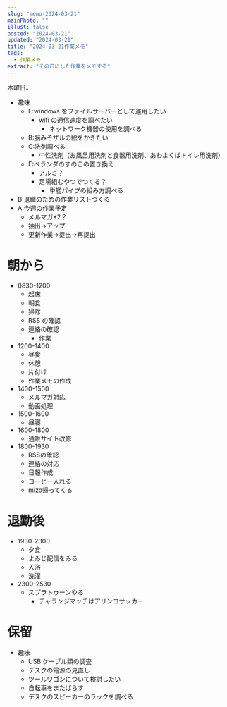 ```yaml
---
slug: "memo-2024-03-21"
mainPhoto: ""
illust: false
posted: "2024-03-21"
updated: "2024-03-21"
title: "2024-03-21作業メモ"
tags:
  - 作業メモ
extract: "その日にした作業をメモする"
---
```


木曜日。  

- 趣味
  - E:windows をファイルサーバーとして運用したい
    - wifi の通信速度を調べたい
      - ネットワーク機器の使用を調べる
  - B:脳みそザルの絵をかきたい
  - C:洗剤調べる
    - 中性洗剤（お風呂用洗剤と食器用洗剤、あわよくばトイレ用洗剤）
  - E:ベランダのすのこの置き換え
    - アルミ？
    - 足場組むやつでつくる？
      - 単艦パイプの組み方調べる
- B:退職のための作業リストつくる
- A:今週の作業予定
  - メルマガ\*2？
  - 抽出→アップ
  - 更新作業→提出→再提出

# 朝から

- 0830-1200
  - 起床
  - 朝食
  - 掃除
  - RSS の確認
  - 連絡の確認
    - 作業
- 1200-1400
  - 昼食
  - 休憩
  - 片付け
  - 作業メモの作成
- 1400-1500
  - メルマガ対応
  - 動画処理
- 1500-1600
  - 昼寝
- 1600-1800
  - 通販サイト改修
- 1800-1930
  - RSSの確認
  - 連絡の対応
  - 日報作成
  - コーヒー入れる
  - mizo帰ってくる

# 退勤後

- 1930-2300
  - 夕食
  - よみじ配信をみる
  - 入浴
  - 洗濯
- 2300-2530
  - スプラトゥーンやる
    - チャランジマッチはアリンコサッカー


# 保留

- 趣味
  - USB ケーブル類の調査
  - デスクの電源の見直し
  - ツールワゴンについて検討したい
  - 自転車をまたばらす
  - デスクのスピーカーのラックを調べる

